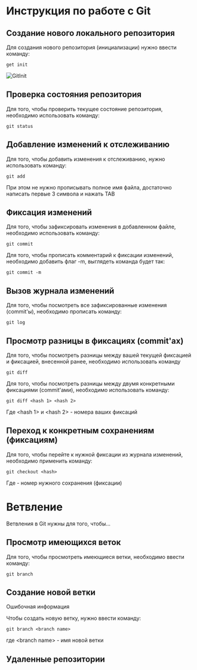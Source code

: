 # **Инструкция по работе с Git**

## Создание нового локального репозитория ##

Для создания нового репозитория (инициализации) нужно ввести команду:

    get init

![GitInit](GitInit.jpg)

## Проверка состояния репозитория

Для того, чтобы проверить текущее состояние репозитория, необходимо использовать команду:

    git status

## Добавление изменений к отслеживанию

Для того, чтобы добавить изменения к отслеживанию, нужно использовать команду:

    git add

При этом не нужно прописывать полное имя файла, достаточно написать первые 3 символа и нажать TAB

## Фиксация изменений

Для того, чтобы зафиксировать изменения в добавленном файле, необходимо использовать команду:

    git commit

Для того, чтобы прописать комментарий к фиксации изменений, необходимо добавить флаг -m, выглядеть команда будет так:

    git commit -m

## Вызов журнала изменений

Для того, чтобы посмотреть все зафиксированные изменения (commit'ы), необходимо прописать команду:

    git log

## Просмотр разницы в фиксациях (commit'ах)

Для того, чтобы посмотреть разницы между вашей текущей фиксацией и  фиксацией, внесенной ранее, необходимо использовать команду 

    git diff

Для того, чтобы посмотреть разницы между двумя конкретными фиксациями (commit'ами), необходимо использовать команду:

    git diff <hash 1> <hash 2>

Где <hash 1> и <hash 2> - номера ваших фиксаций

## Переход к конкретным сохранениям (фиксациям)

Для того, чтобы перейте к нужной фиксации из журнала изменений, необходимо применить команду:

    git checkout <hash>

Где <hash> - номер нужного сохранения (фиксации)

# Ветвление

Ветвления в Git нужны для того, чтобы...

## Просмотр имеющихся веток

Для того, чтобы просмотреть имеющиеся ветки, необходимо ввести команду:

    git branch

## Создание новой ветки

Ошибочная информация

Чтобы создать новую ветку, нужно ввести команду:

    git branch <branch name>

где \<branch name\> - имя новой ветки

## Удаленные репозитории

